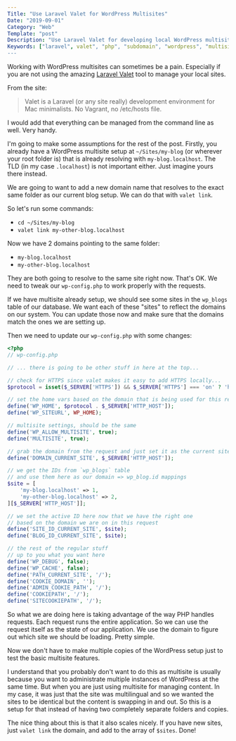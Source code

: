 ```yaml
---
Title: "Use Laravel Valet for WordPress Multisites"
Date: "2019-09-01"
Category: "Web"
Template: "post"
Description: "Use Laravel Valet for developing local WordPress multisites"
Keywords: ["laravel", valet", "php", "subdomain", "wordpress", "multisite", "setup"]
---
```


Working with WordPress multisites can sometimes be a pain. Especially if you are not using the amazing [Laravel Valet](https://laravel.com/docs/6.0/valet) tool to manage your local sites.

From the site:

> Valet is a Laravel (or any site really) development environment for Mac minimalists. No Vagrant, no /etc/hosts file.

I would add that everything can be managed from the command line as well. Very handy.

I'm going to make some assumptions for the rest of the post. Firstly, you already have a WordPress multisite setup at `~/Sites/my-blog` (or wherever your root folder is) that is already resolving with `my-blog.localhost`. The TLD (in my case `.localhost`) is not important either. Just imagine yours there instead.

We are going to want to add a new domain name that resolves to the exact same folder as our current blog setup. We can do that with `valet link`.

So let's run some commands:
 - `cd ~/Sites/my-blog`
 - `valet link my-other-blog.localhost`

Now we have 2 domains pointing to the same folder:

 - `my-blog.localhost`
 - `my-other-blog.localhost`

They are both going to resolve to the same site right now. That's OK. We need to tweak our `wp-config.php` to work properly with the requests.

If we have multisite already setup, we should see some sites in the `wp_blogs` table of our database. We want each of these "sites" to reflect the domains on our system. You can update those now and make sure that the domains match the ones we are setting up.

Then we need to update our `wp-config.php` with some changes:

```php
<?php
// wp-config.php

// ... there is going to be other stuff in here at the top...

// check for HTTPS since valet makes it easy to add HTTPS locally...
$protocol = isset($_SERVER['HTTPS']) && $_SERVER['HTTPS'] === 'on' ? 'https://' : 'http://';

// set the home vars based on the domain that is being used for this request
define('WP_HOME', $protocol . $_SERVER['HTTP_HOST']);
define('WP_SITEURL', WP_HOME);

// multisite settings, should be the same
define('WP_ALLOW_MULTISITE', true);
define('MULTISITE', true);

// grab the domain from the request and just set it as the current site
define('DOMAIN_CURRENT_SITE', $_SERVER['HTTP_HOST']);

// we get the IDs from `wp_blogs` table
// and use them here as our domain => wp_blog.id mappings
$site = [
    'my-blog.localhost' => 1,
    'my-other-blog.localhost' => 2,
][$_SERVER['HTTP_HOST']];

// we set the active ID here now that we have the right one
// based on the domain we are on in this request
define('SITE_ID_CURRENT_SITE', $site);
define('BLOG_ID_CURRENT_SITE', $site);

// the rest of the regular stuff
// up to you what you want here
define('WP_DEBUG', false);
define('WP_CACHE', false);
define('PATH_CURRENT_SITE', '/');
define('COOKIE_DOMAIN', '');
define('ADMIN_COOKIE_PATH', '/');
define('COOKIEPATH', '/');
define('SITECOOKIEPATH', '/');
```

So what we are doing here is taking advantage of the way PHP handles requests. Each request runs the entire application. So we can use the request itself as the state of our application. We use the domain to figure out which site we should be loading. Pretty simple.

Now we don't have to make multiple copies of the WordPress setup just to test the basic multisite features.

I understand that you probably don't want to do this as multisite is usually because you want to administrate multiple instances of WordPress at the same time. But when you are just using multisite for managing content. In my case, it was just that the site was multilingual and so we wanted the sites to be identical but the content is swapping in and out. So this is a setup for that instead of having two completely separate folders and copies.

The nice thing about this is that it also scales nicely. If you have new sites, just `valet link` the domain, and add to the array of `$sites`. Done!
